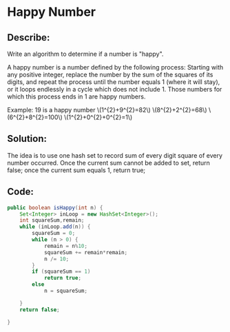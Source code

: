 

# Happy Number 

## Describe:
Write an algorithm to determine if a number is "happy".

A happy number is a number defined by the following process: Starting with any positive integer, replace the number by the sum of the squares of its digits, and repeat the process until the number equals 1 (where it will stay), or it loops endlessly in a cycle which does not include 1. Those numbers for which this process ends in 1 are happy numbers.

<script type="text/javascript" src="http://cdn.mathjax.org/mathjax/latest/MathJax.js?config=default"></script>

Example: 19 is a happy number
\\(1^{2}+9^{2}=82\\)
\\(8^{2}+2^{2}=68\\)
\\(6^{2}+8^{2}=100\\)
\\(1^{2}+0^{2}+0^{2}=1\\)

## Solution:
The idea is to use one hash set to record sum of every digit square of every number occurred. Once the current sum cannot be added to set, return false; once the current sum equals 1, return true;


## Code:

```java
public boolean isHappy(int n) {
    Set<Integer> inLoop = new HashSet<Integer>();
    int squareSum,remain;
	while (inLoop.add(n)) {
		squareSum = 0;
		while (n > 0) {
		    remain = n%10;
			squareSum += remain*remain;
			n /= 10;
		}
		if (squareSum == 1)
			return true;
		else
			n = squareSum;

	}
	return false;

}

```




